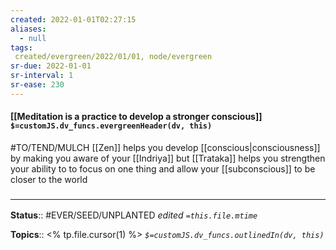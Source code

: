 ```yaml
---
created: 2022-01-01T02:27:15 
aliases:
  - null
tags:
 created/evergreen/2022/01/01, node/evergreen
sr-due: 2022-01-01
sr-interval: 1
sr-ease: 230
---
```


#### [[Meditation is a practice to develop a stronger conscious]] `$=customJS.dv_funcs.evergreenHeader(dv, this)`

#TO/TEND/MULCH 
[[Zen]] helps you develop [[conscious|consciousness]] by making you aware of your [[Indriya]] but [[Trataka]] helps you strengthen your ability to to focus on one thing and allow your [[subconscious]] to be closer to the world
 

### <hr class="footnote"/>

**Status**:: #EVER/SEED/UNPLANTED
*edited `=this.file.mtime`*

**Topics**:: <% tp.file.cursor(1) %>
*`$=customJS.dv_funcs.outlinedIn(dv, this)`*


